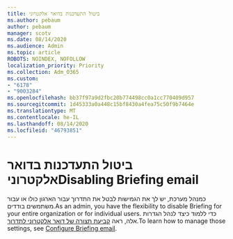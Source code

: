 ```yaml
---
title: ביטול התעדכנות בדואר אלקטרוני
ms.author: pebaum
author: pebaum
manager: scotv
ms.date: 08/14/2020
ms.audience: Admin
ms.topic: article
ROBOTS: NOINDEX, NOFOLLOW
localization_priority: Priority
ms.collection: Adm_O365
ms.custom:
- "6178"
- "9003284"
ms.openlocfilehash: bb37f97a9d2fbc20b774498cc0a1cc770409d957
ms.sourcegitcommit: 1d45333a0a448c15bf8430a4fea75c50f9b7464e
ms.translationtype: MT
ms.contentlocale: he-IL
ms.lasthandoff: 08/14/2020
ms.locfileid: "46793851"
---
```

# <a name="disabling-briefing-email"></a><span data-ttu-id="9d5e5-102">ביטול התעדכנות בדואר אלקטרוני</span><span class="sxs-lookup"><span data-stu-id="9d5e5-102">Disabling Briefing email</span></span>

<span data-ttu-id="9d5e5-103">כמנהל מערכת, יש לך את הגמישות לבטל את התדרוך עבור הארגון כולו או עבור משתמשים בודדים.</span><span class="sxs-lookup"><span data-stu-id="9d5e5-103">As an admin, you have the flexibility to disable Briefing for your entire organization or for individual users.</span></span> <span data-ttu-id="9d5e5-104">כדי ללמוד כיצד לנהל הגדרות אלה, ראה [קביעת תצורה של דואר אלקטרוני לתדרוך](https://docs.microsoft.com/briefing/be-admin).</span><span class="sxs-lookup"><span data-stu-id="9d5e5-104">To learn how to manage those settings, see [Configure Briefing email](https://docs.microsoft.com/briefing/be-admin).</span></span>